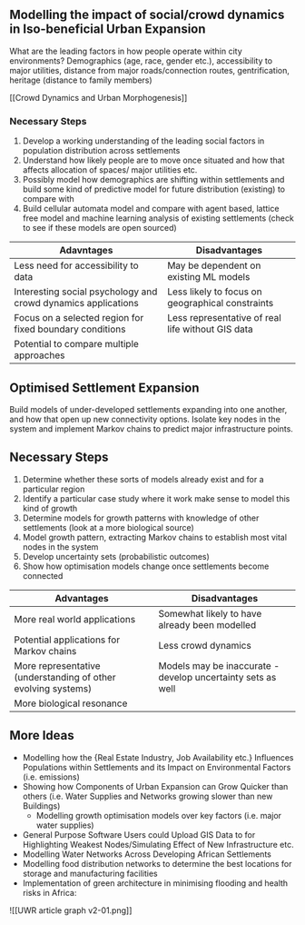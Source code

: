 ## Modelling the impact of social/crowd dynamics in Iso-beneficial Urban Expansion

What are the leading factors in how people operate within city environments? Demographics (age, race, gender etc.), accessibility to major utilities, distance from major roads/connection routes, gentrification, heritage (distance to family members)

[[Crowd Dynamics and Urban Morphogenesis]]

### Necessary Steps

1. Develop a working understanding of the leading social factors in population distribution across settlements
2. Understand how likely people are to move once situated and how that affects allocation of spaces/ major utilities etc.
3. Possibly model how demographics are shifting within settlements and build some kind of predictive model for future distribution (existing) to compare with
4. Build cellular automata model and compare with agent based, lattice free model and machine learning analysis of existing settlements (check to see if these models are open sourced)

| Adavntages                                                    | Disadvantages                                     |
| ------------------------------------------------------------- | ------------------------------------------------- |
| Less need for accessibility to data                           | May be dependent on existing ML models            |
| Interesting social psychology and crowd dynamics applications | Less likely to focus on geographical constraints  |
| Focus on a selected region for fixed boundary conditions      | Less representative of real life without GIS data |
| Potential to compare multiple approaches                      |                                                   |

## Optimised Settlement Expansion

Build models of under-developed settlements expanding into one another, and how that open up new connectivity options. Isolate key nodes in the system and implement Markov chains to predict major infrastructure points. 

## Necessary Steps

1. Determine whether these sorts of models already exist and for a particular region
2. Identify a particular case study where it work make sense to model this kind of growth
3. Determine models for growth patterns with knowledge of other settlements (look at a more biological source)
4. Model growth pattern, extracting Markov chains to establish most vital nodes in the system
5. Develop uncertainty sets (probabilistic outcomes)
6. Show how optimisation models change once settlements become connected

| Advantages                                                    | Disadvantages                                               |
| ------------------------------------------------------------- | ----------------------------------------------------------- |
| More real world applications                                  | Somewhat likely to have already been modelled               |
| Potential applications for Markov chains                      | Less crowd dynamics                                         |
| More representative (understanding of other evolving systems) | Models may be inaccurate - develop uncertainty sets as well |
| More biological resonance                                     |                                                             |

## More Ideas

- Modelling how the {Real Estate Industry, Job Availability etc.} Influences Populations within Settlements and its Impact on Environmental Factors (i.e. emissions)
- Showing how Components of Urban Expansion can Grow Quicker than others (i.e. Water Supplies and Networks growing slower than new Buildings)
	- Modelling growth optimisation models over key factors (i.e. major water supplies)
- General Purpose Software Users could Upload GIS Data to for Highlighting Weakest Nodes/Simulating Effect of New Infrastructure etc.
- Modelling Water Networks Across Developing African Settlements
- Modelling food distribution networks to determine the best locations for storage and manufacturing facilities
- Implementation of green architecture in minimising flooding and health risks in Africa:

![[UWR article graph v2-01.png]]

